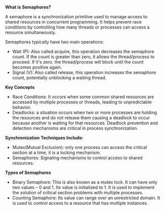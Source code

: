 **What is Semaphores?**

A semaphore is a synchronization primitive used to manage access to shared resources in concurrent programming. It helps prevent race conditions by controlling how many threads or processes can access a resource simultaneously.

Semaphores typically have two main operations:
- Wait (P): Also called acquire, this operation decreases the semaphore count. If the count is greater than zero, it allows the thread/process to proceed. If it's zero, the thread/process will block until the count becomes positive again.
- Signal (V): Also called release, this operation increases the semaphore count, potentially unblocking a waiting thread.

**Key Concepts**
- Race Conditions: It occurs when some common shared resources are accessed by multiple processes or threads, leading to unpredictable behavior.
- Deadlocks: a situation occurs when two or more processes are holding the resources and do not release them causing a deadlock to occur because another is waiting for that resources. Deadlock prevention and detection mechanisms are critical in process synchronization.

**Synchronization Techniques Include:**
- Mutex(Mutual Exclusion): only one process can access the critical section at a time, it is a locking mechanism.
- Semaphores: Signaling mechanisms to control access to shared resources.

**Types of Semaphores**
- Binary Semaphore: This is also known as a mutex lock. It can have only two values – 0 and 1. Its value is initialized to 1. It is used to implement the solution of critical section problems with multiple processes.
- Counting Semaphore: Its value can range over an unrestricted domain. It is used to control access to a resource that has multiple instances.
  
